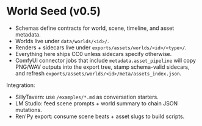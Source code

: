 # World Seed (v0.5)
- Schemas define contracts for world, scene, timeline, and asset metadata.
- Worlds live under `data/worlds/<id>/`.
- Renders + sidecars live under `exports/assets/worlds/<id>/<type>/`.
- Everything here ships CC0 unless sidecars specify otherwise.
- ComfyUI connector jobs that include `metadata.asset_pipeline` will copy PNG/WAV outputs into the export tree, stamp schema-valid sidecars, and refresh `exports/assets/worlds/<id>/meta/assets_index.json`.

Integration:
- SillyTavern: use `/examples/*.md` as conversation starters.
- LM Studio: feed scene prompts + world summary to chain JSON mutations.
- Ren'Py export: consume scene beats + asset slugs to build scripts.
